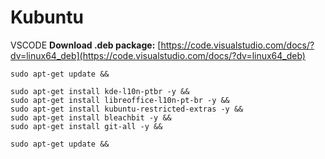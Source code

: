 # Kubuntu

VSCODE
**Download .deb package:** [https://code.visualstudio.com/docs/?dv=linux64_deb](https://code.visualstudio.com/docs/?dv=linux64_deb)

	sudo apt-get update && 

	sudo apt-get install kde-l10n-ptbr -y && 
	sudo apt-get install libreoffice-l10n-pt-br -y && 
	sudo apt-get install kubuntu-restricted-extras -y && 
	sudo apt-get install bleachbit -y && 
	sudo apt-get install git-all -y && 

	sudo apt-get update && 

